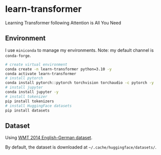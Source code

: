 # learn-transformer

Learning Transformer following Attention is All You Need

## Environment

I use `miniconda` to manage my environments. Note: my default channel is `conda-forge`.

```bash
# create virtual environment
conda create -n learn-transformer python=3.10 -y
conda activate learn-transformer
# install pytorch
conda install pytorch::pytorch torchvision torchaudio -c pytorch -y
# install jupyter
conda install jupyter -y
# install tokenizer
pip install tokenizers
# install HuggingFace datasets
pip install datasets
```

## Dataset

Using [WMT 2014 English-German dataset](https://huggingface.co/datasets/wmt14).

By default, the dataset is downloaded at `~/.cache/huggingface/datasets/`.
